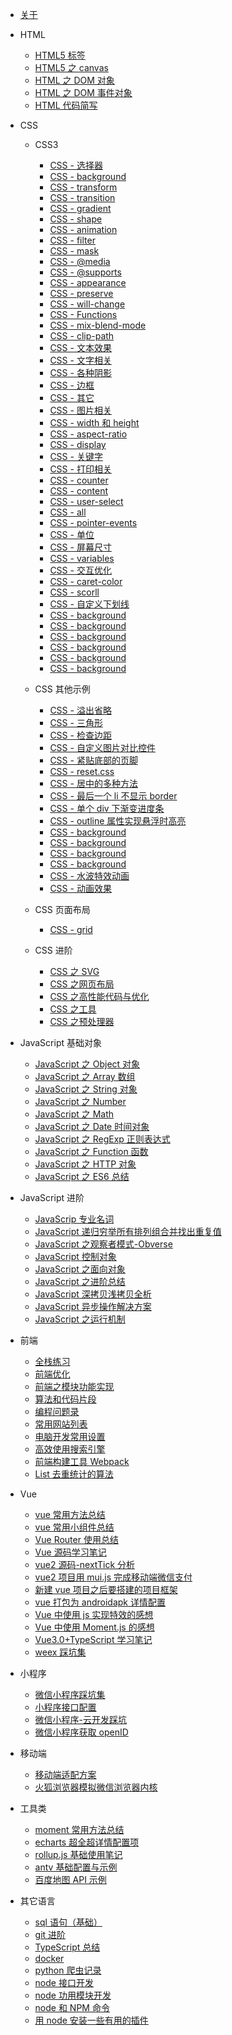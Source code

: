 - [关于](/docs/about.md)

- HTML

  - [HTML5 标签](/docs/html/HTML5标签.md)
  - [HTML5 之 canvas](/docs/html/HTML5之canvas.md)
  - [HTML 之 DOM 对象](/docs/html/HTML之DOM对象.md)
  - [HTML 之 DOM 事件对象](/docs/html/HTML之DOM事件对象.md)
  - [HTML 代码简写](</docs/html/HTML代码简写：Emmet(ZenCoding)和Pug语法.md>)

- CSS

  - CSS3

    - [CSS - 选择器](/docs/css/css3/CSS-选择器.md)
    - [CSS - background](/docs/css/css3/CSS-background.md)
    - [CSS - transform](/docs/css/css3/CSS-transform.md)
    - [CSS - transition](/docs/css/css3/CSS-transition.md)
    - [CSS - gradient](/docs/css/css3/CSS-gradient.md)
    - [CSS - shape](/docs/css/css3/CSS-shape.md)
    - [CSS - animation](/docs/css/css3/CSS-animation.md)
    - [CSS - filter](/docs/css/css3/CSS-filter.md)
    - [CSS - mask](/docs/css/css3/CSS-mask.md)
    - [CSS - @media](/docs/css/css3/CSS-@media.md)
    - [CSS - @supports](/docs/css/css3/CSS-@supports.md)
    - [CSS - appearance](/docs/css/css3/CSS-appearance.md)
    - [CSS - preserve](/docs/css/css3/CSS-preserve.md)
    - [CSS - will-change](/docs/css/css3/CSS-will-change.md)
    - [CSS - Functions](/docs/css/css3/CSS-Functions.md)
    - [CSS - mix-blend-mode](/docs/css/css3/CSS-mix-blend-mode.md)
    - [CSS - clip-path](/docs/css/css3/CSS-clip-path.md)
    - [CSS - 文本效果](/docs/css/css3/CSS-文本效果.md)
    - [CSS - 文字相关](/docs/css/css3/CSS-文字相关.md)
    - [CSS - 各种阴影](/docs/css/css3/CSS-各种阴影.md)
    - [CSS - 边框](/docs/css/css3/CSS-边框.md)
    - [CSS - 其它](/docs/css/css3/CSS-其它.md)
    - [CSS - 图片相关](/docs/css/css3/CSS-图片相关.md)
    - [CSS - width 和 height](/docs/css/css3/CSS-width和height.md)
    - [CSS - aspect-ratio](/docs/css/css3/CSS-aspect-ratio.md)
    - [CSS - display](/docs/css/css3/CSS-display.md)
    - [CSS - 关键字](/docs/css/css3/CSS-关键字.md)
    - [CSS - 打印相关](/docs/css/css3/CSS-打印相关.md)
    - [CSS - counter](/docs/css/css3/CSS-counter.md)
    - [CSS - content](/docs/css/css3/CSS-content.md)
    - [CSS - user-select](/docs/css/css3/CSS-user-select.md)
    - [CSS - all](/docs/css/css3/CSS-all.md)
    - [CSS - pointer-events](/docs/css/css3/CSS-pointer-events.md)
    - [CSS - 单位](/docs/css/css3/CSS-单位.md)
    - [CSS - 屏幕尺寸](/docs/css/css3/CSS-屏幕尺寸.md)
    - [CSS - variables](/docs/css/css3/CSS-variables.md)
    - [CSS - 交互优化](/docs/css/css3/CSS-交互优化.md)
    - [CSS - caret-color](/docs/css/css3/CSS-caret-color.md)
    - [CSS - scorll](/docs/css/css3/CSS-scorll.md)
    - [CSS - 自定义下划线](/docs/css/css3/CSS-自定义下划线.md)
    - [CSS - background](/docs/css/css3/CSS-background.md)
    - [CSS - background](/docs/css/css3/CSS-background.md)
    - [CSS - background](/docs/css/css3/CSS-background.md)
    - [CSS - background](/docs/css/css3/CSS-background.md)
    - [CSS - background](/docs/css/css3/CSS-background.md)
    - [CSS - background](/docs/css/css3/CSS-background.md)

  - CSS 其他示例

    - [CSS - 溢出省略](/docs/css/examples/CSS-溢出省略.md)
    - [CSS - 三角形](/docs/css/examples/CSS-三角形.md)
    - [CSS - 检查边距](/docs/css/examples/CSS-检查边距.md)
    - [CSS - 自定义图片对比控件](/docs/css/examples/CSS-自定义图片对比控件.md)
    - [CSS - 紧贴底部的页脚](/docs/css/examples/CSS-紧贴底部的页脚.md)
    - [CSS - reset.css](/docs/css/examples/CSS-reset.css.md)
    - [CSS - 居中的多种方法](/docs/css/examples/CSS-居中的多种方法.md)
    - [CSS - 最后一个 li 不显示 border](/docs/css/examples/CSS-最后一个li不显示border.md)
    - [CSS - 单个 div 下渐变进度条](/docs/css/examples/CSS-单个div下渐变进度条.md)
    - [CSS - outline 属性实现悬浮时高亮](/docs/css/examples/CSS-outline属性实现悬浮时高亮.md)
    - [CSS - background](/docs/css/examples/CSS-background.md)
    - [CSS - background](/docs/css/examples/CSS-background.md)
    - [CSS - background](/docs/css/examples/CSS-background.md)
    - [CSS - background](/docs/css/examples/CSS-background.md)
    - [CSS - 水波特效动画](/docs/css/examples/CSS-水波特效动画.md)
    - [CSS - 动画效果](/docs/css/examples/css-动画效果.md)

  - CSS 页面布局

    - [CSS - grid](/docs/css/layout/css-grid.md)

  - CSS 进阶

    <!-- - [CSS 之 CSS3 样式](/docs/css/CSS之CSS3样式.md) -->

    - [CSS 之 SVG](/docs/css/CSS之SVG.md)
    - [CSS 之网页布局](/docs/css/CSS之网页布局.md)
      <!-- - [CSS 之进阶总结](/docs/css/CSS之进阶总结.md) -->
      <!-- - [CSS 之实现各种功能](/docs/css/CSS之实现各种功能.md) -->
    - [CSS 之高性能代码与优化](/docs/css/CSS之高性能代码与优化.md)
    - [CSS 之工具](/docs/css/CSS之工具：PostCSS、CSS-in-JS、CSS-Moudles.md)
    - [CSS 之预处理器](</docs/css/CSS之预处理器：Scss(Sass)、Less、stylus.md>)

- JavaScript 基础对象

  - [JavaScript 之 Object 对象](/docs/JavaScript-Object/JavaScript之Object对象.md)
  - [JavaScript 之 Array 数组](/docs/JavaScript-Object/JavaScript之Array数组.md)
  - [JavaScript 之 String 对象](/docs/JavaScript-Object/JavaScript之String对象.md)
  - [JavaScript 之 Number](/docs/JavaScript-Object/JavaScript之Number.md)
  - [JavaScript 之 Math](/docs/JavaScript-Object/JavaScript之Math.md)
  - [JavaScript 之 Date 时间对象](/docs/JavaScript-Object/JavaScript之Date时间对象.md)
  - [JavaScript 之 RegExp 正则表达式](/docs/JavaScript-Object/JavaScript之RegExp正则表达式.md)
  - [JavaScript 之 Function 函数](/docs/JavaScript-Object/JavaScript之Function函数.md)
  - [JavaScript 之 HTTP 对象](/docs/JavaScript-Object/JavaScript之HTTP对象.md)
  - [JavaScript 之 ES6 总结](/docs/JavaScript-Object/JavaScript之ES6总结.md)

- JavaScript 进阶

  - [JavaScrip 专业名词](docs/JavaScript/JavaScrip专业名词.md)
  - [JavaScript 递归穷举所有排列组合并找出重复值](docs/JavaScript/JavaScript递归穷举所有排列组合并找出重复值.md)
  - [JavaScript 之观察者模式-Obverse](/docs/JavaScript/JavaScript之观察者模式-Obverse.md)
  - [JavaScript 控制对象](/docs/JavaScript/JavaScript控制对象.md)
  - [JavaScript 之面向对象](/docs/JavaScript/JavaScript之面向对象.md)
  - [JavaScript 之进阶总结](/docs/JavaScript/JavaScript之进阶总结.md)
  - [JavaScript 深拷贝浅拷贝全析](/docs/JavaScript/JavaScript深拷贝浅拷贝全析.md)
  - [JavaScript 异步操作解决方案](/docs/JavaScript/JavaScript异步操作解决方案.md)
  - [JavaScript 之运行机制](/docs/JavaScript/JavaScript之运行机制.md)

- 前端

  - [全栈练习](/docs/web/全栈练习.md)
  - [前端优化](/docs/web/前端优化方案.md)
  - [前端之模块功能实现](/docs/web/前端之模块功能实现.md)
  - [算法和代码片段](/docs/web/算法和代码片段.md)
  - [编程问题录](/docs/web/编程问题录.md)
  - [常用网站列表](/docs/web/常用网站列表.md)
  - [电脑开发常用设置](/docs/web/电脑开发常用设置.md)
  - [高效使用搜索引擎](/docs/web/高效使用搜索引擎.md)
  - [前端构建工具 Webpack](/docs/web/前端构建工具Webpack.md)
  - [List 去重统计的算法](/docs/web/List去重统计的算法.md)

- Vue

  - [vue 常用方法总结](/docs/vue/vue常用方法总结.md)
  - [vue 常用小组件总结](/docs/vue/vue常用小组件总结.md)
  - [Vue Router 使用总结](/docs/vue/Vue-Router-使用总结.md)
  - [Vue 源码学习笔记](/docs/vue/Vue源码学习笔记.md)
  - [vue2 源码-nextTick 分析](/docs/vue/vue2源码-nextTick分析：MutationObserver和MessageChannel.md)
  - [vue2 项目用 mui.js 完成移动端微信支付](/docs/vue/vue2项目用mui.js完成移动端微信支付.md)
  - [新建 vue 项目之后要搭建的项目框架](/docs/vue/新建vue项目之后要搭建的项目框架.md)
  - [vue 打包为 androidapk 详情配置](/docs/vue/vue打包为android-apk详情配置.md)
  - [Vue 中使用 js 实现特效的感想](/docs/vue/Vue中使用js实现特效的感想.md)
  - [Vue 中使用 Moment.js 的感想](/docs/vue/Vue中使用Moment.js的感想.md)
  - [Vue3.0+TypeScript 学习笔记](/docs/vue/Vue3.0+TypeScript学习笔记.md)
  - [weex 踩坑集](/docs/vue/weex踩坑集.md)

- 小程序

  - [微信小程序踩坑集](/docs/mp.weixin/微信小程序踩坑集.md)
  - [小程序接口配置](/docs/mp.weixin/小程序接口配置.md)
  - [微信小程序-云开发踩坑](/docs/mp.weixin/微信小程序-云开发踩坑.md)
  - [微信小程序获取 openID](/docs/mp.weixin/微信小程序获取openID（纯前端）.md)

- 移动端

  - [移动端适配方案](/docs/mobile/移动端适配方案.md)
  - [火狐浏览器模拟微信浏览器内核](/docs/mobile/火狐浏览器模拟微信浏览器内核.md)

- 工具类

  - [moment 常用方法总结](/docs/tool/moment常用方法总结.md)
  - [echarts 超全超详情配置项](/docs/tool/echarts超全超详情配置项.md)
  - [rollup.js 基础使用笔记](/docs/tool/rollup.js基础使用笔记.md)
  - [antv 基础配置与示例](/docs/tool/antv基础配置与示例.md)
  - [百度地图 API 示例](/docs/tool/百度地图API示例.md)

- 其它语言
  - [sql 语句（基础）](/docs/other-program/sql语句（基础）.md)
  - [git 进阶](/docs/other-program/git进阶.md)
  - [TypeScript 总结](/docs/other-program/TypeScript总结.md)
  - [docker](/docs/other-program/docker.md)
  - [python 爬虫记录](/docs/other-program/python爬虫记录.md)
  - [node 接口开发](/docs/other-program/node接口开发.md)
  - [node 功用模块开发](/docs/other-program/node功用模块开发.md)
  - [node 和 NPM 命令](/docs/other-program/node和NPM命令.md)
  - [用 node 安装一些有用的插件](/docs/other-program/用node安装一些有用的插件.md)
